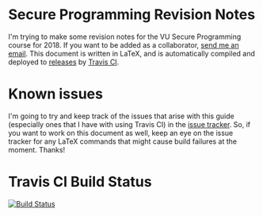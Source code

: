# Secure Programming Revision Notes

I'm trying to make some revision notes for the VU Secure Programming course for 2018. If you want to be added as a collaborator, [send me an email](mailto:github-contact@jacobsburley.com). This document is written in LaTeX, and is automatically compiled and deployed to [releases](https://github.com/jc0b/SecureProgrammingSummary/releases) by [Travis CI](http://travis-ci.org).

# Known issues
I'm going to try and keep track of the issues that arise with this guide (especially ones that I have with using Travis CI) in the [issue tracker](https://github.com/jc0b/SecureProgramming/issues). So, if you want to work on this document as well, keep an eye on the issue tracker for any LaTeX commands that might cause build failures at the moment.
Thanks!

# Travis CI Build Status
[![Build Status](https://travis-ci.org/jc0b/SecureProgrammingSummary.svg?branch=master)](https://travis-ci.org/jc0b/SecureProgrammingSummary)

